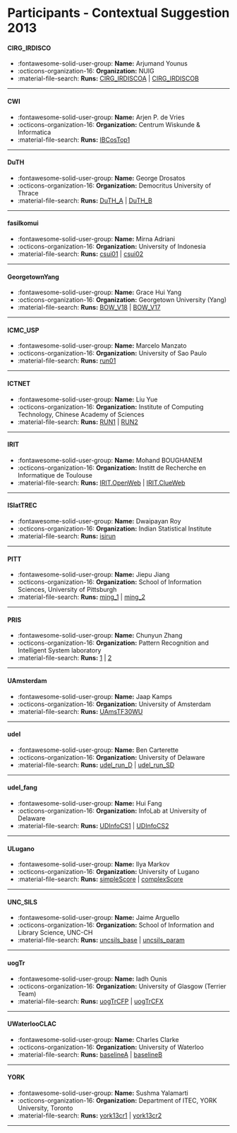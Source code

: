 # Participants - Contextual Suggestion 2013 

#### CIRG_IRDISCO
 - :fontawesome-solid-user-group: **Name:** Arjumand Younus
 - :octicons-organization-16: **Organization:** NUIG
 - :material-file-search: **Runs:** [CIRG_IRDISCOA](./runs.md#cirg_irdiscoa) | [CIRG_IRDISCOB](./runs.md#cirg_irdiscob)

---
#### CWI
 - :fontawesome-solid-user-group: **Name:** Arjen P. de Vries
 - :octicons-organization-16: **Organization:** Centrum Wiskunde & Informatica
 - :material-file-search: **Runs:** [IBCosTop1](./runs.md#ibcostop1)

---
#### DuTH
 - :fontawesome-solid-user-group: **Name:** George Drosatos
 - :octicons-organization-16: **Organization:** Democritus University of Thrace
 - :material-file-search: **Runs:** [DuTH_A](./runs.md#duth_a) | [DuTH_B](./runs.md#duth_b)

---
#### fasilkomui
 - :fontawesome-solid-user-group: **Name:** Mirna Adriani
 - :octicons-organization-16: **Organization:** University of Indonesia
 - :material-file-search: **Runs:** [csui01](./runs.md#csui01) | [csui02](./runs.md#csui02)

---
#### GeorgetownYang
 - :fontawesome-solid-user-group: **Name:** Grace Hui Yang
 - :octicons-organization-16: **Organization:** Georgetown University (Yang)
 - :material-file-search: **Runs:** [BOW_V18](./runs.md#bow_v18) | [BOW_V17](./runs.md#bow_v17)

---
#### ICMC_USP
 - :fontawesome-solid-user-group: **Name:** Marcelo Manzato
 - :octicons-organization-16: **Organization:** University of Sao Paulo
 - :material-file-search: **Runs:** [run01](./runs.md#run01)

---
#### ICTNET
 - :fontawesome-solid-user-group: **Name:** Liu Yue
 - :octicons-organization-16: **Organization:** Institute of Computing Technology, Chinese Academy of Sciences
 - :material-file-search: **Runs:** [RUN1](./runs.md#run1) | [RUN2](./runs.md#run2)

---
#### IRIT
 - :fontawesome-solid-user-group: **Name:** Mohand BOUGHANEM
 - :octicons-organization-16: **Organization:** Institt de Recherche en Informatique de Toulouse
 - :material-file-search: **Runs:** [IRIT.OpenWeb](./runs.md#iritopenweb) | [IRIT.ClueWeb](./runs.md#iritclueweb)

---
#### ISIatTREC
 - :fontawesome-solid-user-group: **Name:** Dwaipayan Roy
 - :octicons-organization-16: **Organization:** Indian Statistical Institute
 - :material-file-search: **Runs:** [isirun](./runs.md#isirun)

---
#### PITT
 - :fontawesome-solid-user-group: **Name:** Jiepu Jiang
 - :octicons-organization-16: **Organization:** School of Information Sciences, University of Pittsburgh
 - :material-file-search: **Runs:** [ming_1](./runs.md#ming_1) | [ming_2](./runs.md#ming_2)

---
#### PRIS
 - :fontawesome-solid-user-group: **Name:** Chunyun Zhang
 - :octicons-organization-16: **Organization:** Pattern Recognition and Intelligent System laboratory
 - :material-file-search: **Runs:** [1](./runs.md#1) | [2](./runs.md#2)

---
#### UAmsterdam
 - :fontawesome-solid-user-group: **Name:** Jaap Kamps
 - :octicons-organization-16: **Organization:** University of Amsterdam
 - :material-file-search: **Runs:** [UAmsTF30WU](./runs.md#uamstf30wu)

---
#### udel
 - :fontawesome-solid-user-group: **Name:** Ben Carterette
 - :octicons-organization-16: **Organization:** University of Delaware
 - :material-file-search: **Runs:** [udel_run_D](./runs.md#udel_run_d) | [udel_run_SD](./runs.md#udel_run_sd)

---
#### udel_fang
 - :fontawesome-solid-user-group: **Name:** Hui Fang
 - :octicons-organization-16: **Organization:** InfoLab at University of Delaware
 - :material-file-search: **Runs:** [UDInfoCS1](./runs.md#udinfocs1) | [UDInfoCS2](./runs.md#udinfocs2)

---
#### ULugano
 - :fontawesome-solid-user-group: **Name:** Ilya Markov
 - :octicons-organization-16: **Organization:** University of Lugano
 - :material-file-search: **Runs:** [simpleScore](./runs.md#simplescore) | [complexScore](./runs.md#complexscore)

---
#### UNC_SILS
 - :fontawesome-solid-user-group: **Name:** Jaime Arguello
 - :octicons-organization-16: **Organization:** School of Information and Library Science, UNC-CH
 - :material-file-search: **Runs:** [uncsils_base](./runs.md#uncsils_base) | [uncsils_param](./runs.md#uncsils_param)

---
#### uogTr
 - :fontawesome-solid-user-group: **Name:** Iadh Ounis
 - :octicons-organization-16: **Organization:** University of Glasgow (Terrier Team)
 - :material-file-search: **Runs:** [uogTrCFP](./runs.md#uogtrcfp) | [uogTrCFX](./runs.md#uogtrcfx)

---
#### UWaterlooCLAC
 - :fontawesome-solid-user-group: **Name:** Charles Clarke
 - :octicons-organization-16: **Organization:** University of Waterloo
 - :material-file-search: **Runs:** [baselineA](./runs.md#baselinea) | [baselineB](./runs.md#baselineb)

---
#### YORK
 - :fontawesome-solid-user-group: **Name:** Sushma Yalamarti
 - :octicons-organization-16: **Organization:** Department of ITEC, YORK University, Toronto 
 - :material-file-search: **Runs:** [york13cr1](./runs.md#york13cr1) | [york13cr2](./runs.md#york13cr2)

---
